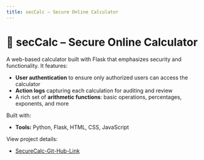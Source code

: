 ```yaml
---
title: secCalc – Secure Online Calculator
---
```


# 🔐 secCalc – Secure Online Calculator

A web-based calculator built with Flask that emphasizes security and functionality. It features:

- **User authentication** to ensure only authorized users can access the calculator  
- **Action logs** capturing each calculation for auditing and review  
- A rich set of **arithmetic functions**: basic operations, percentages, exponents, and more  

Built with:  
- **Tools:** Python, Flask, HTML, CSS, JavaScript  

View project details:
- [SecureCalc-Git-Hub-Link](https://github.com/zahrashefa318/Zahra-DAE-projects/tree/master/python_2)



